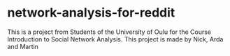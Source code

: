 # network-analysis-for-reddit

This is a project from Students of the University of Oulu for the Course Introduction to Social Network Analysis.
This project is made by Nick, Arda and Martin

